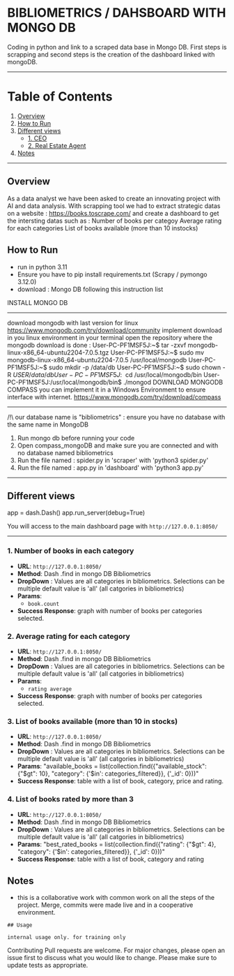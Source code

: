 # BIBLIOMETRICS / DAHSBOARD WITH MONGO DB

Coding in python and link to a scraped data base in Mongo DB.
First steps is scrapping and second steps is the creation of the dashboard linked with mongoDB.

***

# Table of Contents
1. [Overview](#overview)
2. [How to Run](#how-to-run)
3. [Different views](#different-views)
   - [1. CEO](#1-ceo)
   - [2. Real Estate Agent](#2-real-estate-agent)
4. [Notes](#notes)

***

## Overview
As a data analyst we have been asked to create an innovating project with AI and data analysis.
With scrapping tool we had to extract strategic datas on a website : https://books.toscrape.com/ and create a dashboard to get the intersting datas such as :
  Number of books per categoy
  Average rating for each categories
  List of books available (more than 10 instocks)

## How to Run
- run in python 3.11
- Ensure you have to pip install requirements.txt (Scrapy / pymongo 3.12.0)
- download : Mongo DB following this instruction list

INSTALL MONGO DB
********
download mongodb 
with last version for linux
 https://www.mongodb.com/try/download/community
implement download in you linux environment
in your terminal open the repository where the mongodb download is done :
User-PC-PF1MSF5J:~$ tar -zxvf mongodb-linux-x86_64-ubuntu2204-7.0.5.tgz
User-PC-PF1MSF5J:~$ sudo mv mongodb-linux-x86_64-ubuntu2204-7.0.5 /usr/local/mongodb
User-PC-PF1MSF5J:~$ sudo mkdir -p /data/db
User-PC-PF1MSF5J:~$ sudo chown -R $USER /data/db
User-PC-PF1MSF5J:~$ cd /usr/local/mongodb/bin
User-PC-PF1MSF5J:/usr/local/mongodb/bin$ ./mongod
DOWNLOAD MONGODB COMPASS
you can implement it in a Windows Environment to ensure interface with internet.
https://www.mongodb.com/try/download/compass
****** 
/!\ our database name is "bibliometrics" : ensure you have no database with the same name in MongoDB
1. Run mongo db before running your code
2. Open compass_mongoDB and make sure you are connected and with no database named bibliometrics
3. Run the file named : spider.py in 'scraper' with 'python3 spider.py' 
3. Run the file named : app.py in 'dashboard' with 'python3 app.py'

***

## Different views

app = dash.Dash()
app.run_server(debug=True)

You will access to the main dashboard page with
`http://127.0.0.1:8050/`

***
### 1. Number of books in each category
- **URL**: `http://127.0.0.1:8050/`
- **Method**: Dash .find in mongo DB Bibliometrics
- **DropDown** : Values are all categories in bibliometrics. Selections can be multiple default value is 'all' (all catgories in bibliometrics)
- **Params**: 
  - `book.count`
- **Success Response**: graph with number of books per categories selected.

### 2. Average rating for each category
- **URL**: `http://127.0.0.1:8050/`
- **Method**: Dash .find in mongo DB Bibliometrics
- **DropDown** : Values are all categories in bibliometrics. Selections can be multiple default value is 'all' (all catgories in bibliometrics)
- **Params**: 
  - `rating average`
- **Success Response**: graph with number of books per categories selected.

### 3. List of books available (more than 10 in stocks)
- **URL**: `http://127.0.0.1:8050/`
- **Method**: Dash .find in mongo DB Bibliometrics
- **DropDown** : Values are all categories in bibliometrics. Selections can be multiple default value is 'all' (all catgories in bibliometrics)
- **Params**: 
"available_books = list(collection.find({"available_stock": {"$gt": 10}, "category": {'$in': categories_filtered}}, {'_id': 0}))"
- **Success Response**: table with a list of book, category, price and rating.

### 4. List of books rated by more than 3
- **URL**: `http://127.0.0.1:8050/`
- **Method**: Dash .find in mongo DB Bibliometrics
- **DropDown** : Values are all categories in bibliometrics. Selections can be multiple default value is 'all' (all catgories in bibliometrics)
- **Params**: 
"best_rated_books = list(collection.find({"rating": {"$gt": 4}, "category": {'$in': categories_filtered}}, {'_id': 0}))"
- **Success Response**: table with a list of book, category and rating


## Notes

- this is a collaborative work with common work on all the steps of the project.
Merge, commits were made live and in a cooperative environment.

```
## Usage

internal usage only. for training only
```

Contributing
Pull requests are welcome. For major changes, please open an issue first to discuss what you would like to change.
Please make sure to update tests as appropriate.
